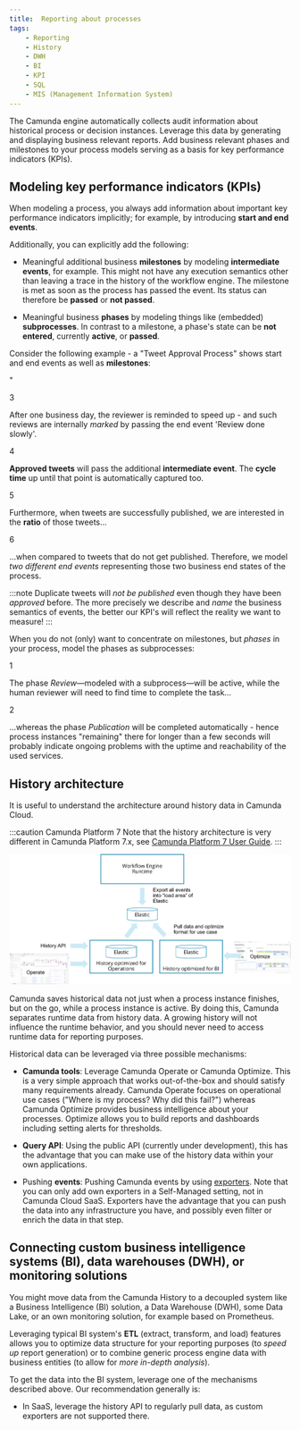 ```yaml
---
title:  Reporting about processes
tags:
    - Reporting
    - History
    - DWH
    - BI
    - KPI
    - SQL
    - MIS (Management Information System)
---
```


The Camunda engine automatically collects audit information about historical process or decision instances. Leverage this data by generating and displaying business relevant reports. Add business relevant phases and milestones to your process models serving as a basis for key performance indicators (KPIs).

## Modeling key performance indicators (KPIs)

When modeling a process, you always add information about important key performance indicators implicitly; for example, by introducing **start and end events**.

Additionally, you can explicitly add the following:

- Meaningful additional business **milestones** by modeling **intermediate events**, for example. This might not have any execution semantics other than leaving a trace in the history of the workflow engine. The milestone is met as soon as the process has passed the event. Its status can therefore be **passed** or **not passed**.

- Meaningful business **phases** by modeling things like (embedded) **subprocesses**. In contrast to a milestone, a phase's state can be **not entered**, currently **active**, or **passed**.

Consider the following example - a "Tweet Approval Process" shows start and end events as well as **milestones**:

<div bpmn="reporting-about-processes-assets/TwitterReportingMilestone.bpmn" callouts="end_event_review_done_slowly,intermediate_event_tweet_approved,end_event_tweet_published,end_event_tweet_unpublished" />"

<span className="callout">3</span>

After one business day, the reviewer is reminded to speed up - and such reviews are internally *marked* by passing the end event 'Review done slowly'.

<span className="callout">4</span>

**Approved tweets** will pass the additional **intermediate event**. The **cycle time** up until that point is automatically captured too.

<span className="callout">5</span>

Furthermore, when tweets are successfully published, we are interested in the **ratio** of those tweets...

<span className="callout">6</span>

...when compared to tweets that do not get published. Therefore, we model *two different end events* representing those two business end states of the process.

:::note
Duplicate tweets will *not be published* even though they have been *approved* before. The more precisely we describe and *name* the business semantics of events, the better our KPI's will reflect the reality we want to measure!
:::

When you do not (only) want to concentrate on milestones, but *phases* in your process, model the phases as subprocesses:

<div bpmn="reporting-about-processes-assets/TwitterReportingPhases.bpmn" callouts="sub_process_review,sub_process_publication" />


<span className="callout">1</span>

The phase *Review*—modeled with a subprocess—will be active, while the human reviewer will need to find time to complete the task...

<span className="callout">2</span>

...whereas the phase *Publication* will be completed automatically - hence process instances "remaining" there for longer than a few seconds will probably indicate ongoing problems with the uptime and reachability of the used services.

## History architecture

It is useful to understand the architecture around history data in Camunda Cloud.

:::caution Camunda Platform 7
Note that the history architecture is very different in Camunda Platform 7.x, see [Camunda Platform 7 User Guide](https://docs.camunda.org/manual/latest/user-guide/process-engine/history/).
:::

![History architecture](reporting-about-processes-assets/history-architecture.png)

Camunda saves historical data not just when a process instance finishes, but on the go, while a process instance is active. By doing this, Camunda separates runtime data from history data. A growing history will not influence the runtime behavior, and you should never need to access runtime data for reporting purposes.

Historical data can be leveraged via three possible mechanisms:

- **Camunda tools**: Leverage Camunda Operate or Camunda Optimize. This is a very simple approach that works out-of-the-box and should satisfy many requirements already. Camunda Operate focuses on operational use cases ("Where is my process? Why did this fail?") whereas Camunda Optimize provides business intelligence about your processes. Optimize allows you to build reports and dashboards including setting alerts for thresholds.

- **Query API**: Using the public API (currently under development), this has the advantage that you can make use of the history data within your own applications.

- Pushing **events**: Pushing Camunda events by using [exporters](/docs/components/zeebe/technical-concepts/architecture/#exporters). Note that you can only add own exporters in a Self-Managed setting, not in Camunda Cloud SaaS. Exporters have the advantage that you can push the data into any infrastructure you have, and possibly even filter or enrich the data in that step.

## Connecting custom business intelligence systems (BI), data warehouses (DWH), or monitoring solutions

You might move data from the Camunda History to a decoupled system like a Business Intelligence (BI) solution, a Data Warehouse (DWH), some Data Lake, or an own monitoring solution, for example based on Prometheus.

Leveraging typical BI system's **ETL** (extract, transform, and load) features allows you to optimize data structure for your reporting purposes (to *speed up* report generation) or to combine generic process engine data with business entities (to allow for *more in-depth analysis*).

To get the data into the BI system, leverage one of the mechanisms described above. Our recommendation generally is:

- In SaaS, leverage the history API to regularly pull data, as custom exporters are not supported there.
